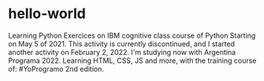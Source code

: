 # hello-world
Learning Python
Exercices on IBM cognitive class course of Python
Starting on May 5 of 2021. 
This activity is currently discontinued, 
and I started another activity on February 2, 2022. 
I'm studying now with Argentina Programa 2022. 
Learning HTML, CSS, JS and more, 
with the training course of: #YoProgramo 2nd edition. 
